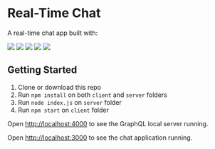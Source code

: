 # Real-Time Chat

A real-time chat app built with:

<p>
<img src="https://img.shields.io/badge/react%20-%2320232a.svg?&style=for-the-badge&logo=react" >   
<img src="https://img.shields.io/badge/-Apollo%20GraphQL-311C87?logo=apollo%20graphql&logoColor=white&style=for-the-badge">
<img src="https://img.shields.io/badge/-GraphQL%20-black?style=for-the-badge&logo=graphql&logoColor=blueviolet">
<img src="https://img.shields.io/badge/-Nodejs%20-%23323330?style=for-the-badge&logo=Node.js&logoColor=green">
<img src="https://img.shields.io/badge/-Expressjs%20-%23323330?style=for-the-badge&logo=express">
</p>

## Getting Started

1. Clone or download this repo
2. Run `npm install` on both `client` and `server` folders
3. Run `node index.js` on `server` folder
4. Run `npm start` on `client` folder

Open [http://localhost:4000](http://localhost:4000) to see the GraphQL local server running.

Open [http://localhost:3000](http://localhost:3000) to see the chat application running.
